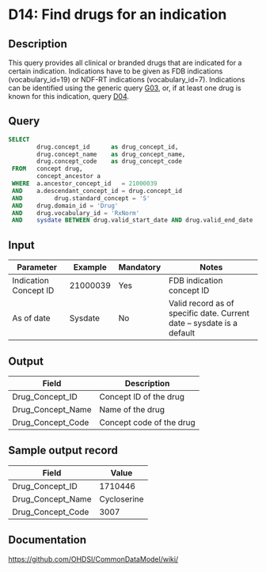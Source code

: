 <!---
Group:drug
Name:D14 Find drugs for an indication
Author:Patrick Ryan
CDM Version: 5.0
-->

# D14: Find drugs for an indication

## Description
This query provides all clinical or branded drugs that are indicated for a certain indication. Indications have to be given as FDB indications (vocabulary_id=19) or NDF-RT indications (vocabulary_id=7). Indications can be identified using the generic query  [G03](http://vocabqueries.omop.org/general-queries/g3), or, if at least one drug is known for this indication, query  [D04](http://vocabqueries.omop.org/drug-queries/d4).

## Query
```sql
SELECT
        drug.concept_id      as drug_concept_id,
        drug.concept_name    as drug_concept_name,
        drug.concept_code    as drug_concept_code
 FROM   concept drug,
        concept_ancestor a
 WHERE  a.ancestor_concept_id   = 21000039
 AND    a.descendant_concept_id = drug.concept_id
 AND         drug.standard_concept = 'S'
 AND    drug.domain_id = 'Drug'
 AND    drug.vocabulary_id = 'RxNorm'
 AND    sysdate BETWEEN drug.valid_start_date AND drug.valid_end_date
```

## Input

|  Parameter |  Example |  Mandatory |  Notes |
| --- | --- | --- | --- |
|  Indication Concept ID |  21000039 |  Yes | FDB indication concept ID |
|  As of date |  Sysdate |  No | Valid record as of specific date. Current date – sysdate is a default |

## Output

| Field |  Description |
| --- | --- |
|  Drug_Concept_ID |  Concept ID of the drug |
|  Drug_Concept_Name |  Name of the drug |
|  Drug_Concept_Code |  Concept code of the drug |

## Sample output record

|  Field |  Value |
| --- | --- |
|  Drug_Concept_ID |  1710446 |
|  Drug_Concept_Name |  Cycloserine |
|  Drug_Concept_Code |  3007 |

## Documentation
https://github.com/OHDSI/CommonDataModel/wiki/
